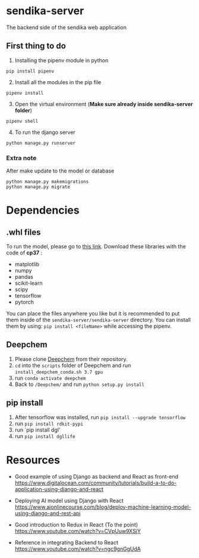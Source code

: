# sendika-server

The backend side of the sendika web application


## First thing to do 

1. Installing the pipenv module in python
```
pip install pipenv
``` 
2. Install all the modules in the pip file 
```
pipenv install
```
3. Open the virtual environment (**Make sure already inside sendika-server folder**)
```
pipenv shell
```    
4. To run the django server 
```
python manage.py runserver
```

### Extra note
After make update to the model or database 
```
python manage.py makemigrations
python manage.py migrate
```

# Dependencies
## .whl files
To run the model, please go to [this link](https://www.lfd.uci.edu/~gohlke/pythonlibs/). Download these libraries with the code of **cp37** :
* matplotlib
* numpy
* pandas
* scikit-learn
* scipy
* tensorflow
* pytorch

You can place the files anywhere you like but it is recommended to put them inside of the ```sendika-server/sendika-server``` directory.
You can install them by using: `pip install <fileName>` while accessing the pipenv.

## Deepchem
1. Please clone [Deepchem](https://github.com/deepchem/deepchem.git) from their repository.
2. `cd` into the `scripts` folder of Deepchem and run `install_deepchem_conda.sh 3.7 gpu`
3. run `conda activate deepchem`
4. Back to ```/Deepchem/``` and run `python setup.py install`

## pip install
1. After tensorflow was installed, run `pip install --upgrade tensorflow`
2. run `pip install rdkit-pypi`
3. run `pip install dgl'
4. run `pip install dgllife`

# Resources
* Good example of using Django as backend and React as front-end 
https://www.digitalocean.com/community/tutorials/build-a-to-do-application-using-django-and-react


* Deploying AI model using Django with React
https://www.aionlinecourse.com/blog/deploy-machine-learning-model-using-django-and-rest-api


* Good introduction to Redux in React (To the point)
https://www.youtube.com/watch?v=CVpUuw9XSjY


* Reference in integrating Backend to React
https://www.youtube.com/watch?v=ngc9gnGgUdA
